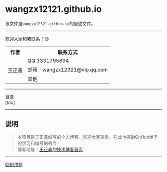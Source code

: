 # wangzx12121.github.io

该文件是`wangzx12321.github.io`的自述文件。

***

欢迎大家和我联系！:blush:  
<table>
	<tr>
	    <th>作者</th>
	    <th>联系方式</th>
	</tr >
	<tr >
	    <td rowspan="3">王正鑫</td>
	    <td>QQ:3331795694</td>
	</tr>
	<tr>
	    <td>邮箱：wangzx12321@vip.qq.com</td>
	</tr>
	<tr>
	    <td>其他</td>
	</tr>
</table>

***

目录  
[toc]

***

## 说明
> 本项目是王正鑫编写的个人博客。欢迎大家查看。在此也感谢GitHub给予的学习和编写的机会！  
博客地址：[王正鑫的技术博客首页](https://wangzx12321.github.io/)
***
[回到顶部](#readme)
